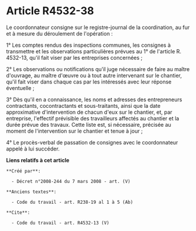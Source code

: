 # Article R4532-38

Le coordonnateur consigne sur le registre-journal de la coordination, au fur et à mesure du déroulement de l'opération : 

1° Les comptes rendus des inspections communes, les consignes à transmettre et les observations particulières prévues au 1°
de l'article R. 4532-13, qu'il fait viser par les entreprises concernées ; 

2° Les observations ou notifications qu'il juge nécessaire de faire au maître d'ouvrage, au maître d'œuvre ou à tout autre
intervenant sur le chantier, qu'il fait viser dans chaque cas par les intéressés avec leur réponse éventuelle ; 

3° Dès qu'il en a connaissance, les noms et adresses des entrepreneurs contractants, cocontractants et sous-traitants, ainsi
que la date approximative d'intervention de chacun d'eux sur le chantier, et, par entreprise, l'effectif prévisible des
travailleurs affectés au chantier et la durée prévue des travaux. Cette liste est, si nécessaire, précisée au moment de
l'intervention sur le chantier et tenue à jour ; 

4° Le procès-verbal de passation de consignes avec le coordonnateur appelé à lui succéder.

**Liens relatifs à cet article**

	**Créé par**:

	  - Décret n°2008-244 du 7 mars 2008 - art. (V)

	**Anciens textes**:

	  - Code du travail - art. R238-19 al 1 à 5 (Ab)

	**Cite**:

	  - Code du travail - art. R4532-13 (V)
